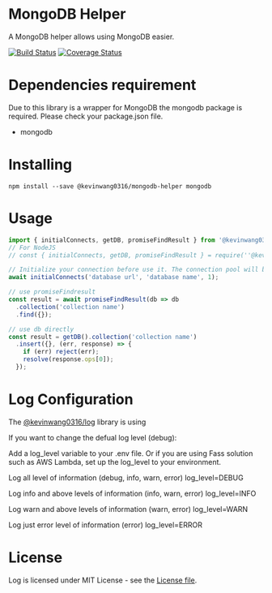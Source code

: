# MongoDB Helper

A MongoDB helper allows using MongoDB easier.  

[![Build Status](https://travis-ci.org/PengWang0316/MongoDBHelper.svg?branch=master)](https://travis-ci.org/PengWang0316/MongoDBHelper)
[![Coverage Status](https://coveralls.io/repos/github/PengWang0316/MongoDBHelper/badge.svg?branch=master)](https://coveralls.io/github/PengWang0316/MongoDBHelper?branch=master)

# Dependencies requirement

Due to this library is a wrapper for MongoDB the mongodb package is required.
Please check your package.json file.

- mongodb

# Installing

```
npm install --save @kevinwang0316/mongodb-helper mongodb
```

# Usage

```javascript
import { initialConnects, getDB, promiseFindResult } from '@kevinwang0316/mongodb-helper';
// For NodeJS
// const { initialConnects, getDB, promiseFindResult } = require(''@kevinwang0316/mongodb-helper'');

// Initialize your connection before use it. The connection pool will be saved in a global
await initialConnects('database url', 'database name', 1);

// use promiseFindresult
const result = await promiseFindResult(db => db
  .collection('collection name')
  .find({});

// use db directly
const result = getDB().collection('collection name')
  .insert({}, (err, response) => {
    if (err) reject(err);
    resolve(response.ops[0]);
  });
```


# Log Configuration

The [@kevinwang0316/log](https://www.npmjs.com/package/@kevinwang0316/log) library is using

If you want to change the defual log level (debug):

Add a log_level variable to your .env file.
Or if you are using Fass solution such as AWS Lambda, set up the log_level to your environment.

Log all level of information (debug, info, warn, error)
log_level=DEBUG

Log info and above levels of information (info, warn, error)
log_level=INFO

Log warn and above levels of information (warn, error)
log_level=WARN

Log just error level of information (error)
log_level=ERROR

# License

Log is licensed under MIT License - see the [License file](https://github.com/PengWang0316/MongoDBHelper/blob/master/LICENSE).

